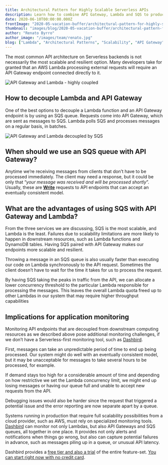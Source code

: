 ```yaml
---
title: Architectural Pattern for Highly Scalable Serverless APIs
description: Learn how to combine API Gateway, Lambda and SQS to produce highly scalable API architectures
date: 2020-06-10T00:00:00.000Z
frontImage: "2020-05-vacation-buffer/architectural-pattern-for-highly-scalable-serverless-apis.png"
thumbnail: "images/blog/2020-05-vacation-buffer/architectural-pattern-for-highly-scalable-serverless-apis.png"
author: "Renato Byrro"
author_image: "/images/team/renato.jpg"
blog: ["Lambda", "Architectural Patterns", "Scalability", "API Gateway", "SQS"]
---
```


The most common API architecture on Serverless backends is not necessarily the most scalable and resilient option. Many developers take for granted that an AWS Lambda processing external requests will require an API Gateway endpoint connected directly to it.

![API Gateway and Lambda - highly coupled](/images/blog/2020-05-vacation-buffer/api-lambda-highly-coupled.png "API Gateway and Lambda - highly coupled")



## How to decouple Lambda and API Gateway

One of the best options to decouple a Lambda function and an API Gateway endpoint is by using an SQS queue. Requests come into API Gateway, which are sent as messages to SQS. Lambda polls SQS and processes messages on a regular basis, in batches.


![API Gateway and Lambda decoupled by SQS](/images/blog/2020-05-vacation-buffer/api-lambda-sqs-decoupled.png "API Gateway and Lambda decoupled by SQS")



## When should we use an SQS queue with API Gateway?

Anytime we’re receiving messages from clients that don’t have to be processed immediately. The client may need a response, but it could be only that “_your message was received and will be processed shortly_”. Usually, these are **<span style="text-decoration:underline;">Write</span>** requests to API endpoints that can accept an eventually consistent model.


## What are the advantages of using SQS with API Gateway and Lambda?

From the three services we are discussing, SQS is the most scalable, and Lambda is the least. Failures due to scalability limitations are more likely to happen in downstream resources, such as Lambda functions and DynamoDB tables. Having SQS paired with API Gateway makes our endpoints more scalable and resilient.

Throwing a message in an SQS queue is also usually faster than executing our code on Lambda synchronously to the API request. Sometimes the client doesn’t have to wait for the time it takes for us to process the request.

By having SQS taking the peaks in traffic from the API, we can allocate a lower concurrency threshold to the particular Lambda responsible for processing the messages. This leaves the overall Lambda quota freed up to other Lambdas in our system that may require higher throughput capabilities


## Implications for application monitoring

Monitoring API endpoints that are decoupled from downstream computing resources as we described above pose additional monitoring challenges, if we don’t have a Serverless-first monitoring tool, such as [Dashbird](https://dashbird.io).

First, messages can take an unpredictable period of time to end up being processed. Our system might do well with an eventually consistent model, but it may be unacceptable for messages to take several hours to be processed, for example.

If demand stays too high for a considerable amount of time and depending on how restrictive we set the Lambda concurrency limit, we might end up losing messages or having our queue full and unable to accept new requests from the API.

Debugging issues would also be harder since the request that triggered a potential issue and the error reporting are now separate apart by a queue.

Systems running in production that require full scalability possibilities from a cloud provider, such as AWS, must rely on specialized monitoring tools. [Dashbird](https://dashbird.io) can monitor not only Lambdas, but also API Gateways and SQS queues, all together in one place. It provides not only alerts and notifications when things go wrong, but also can capture potential failures in advance, such as messages piling up in a queue, or unusual API latency.

Dashbird provides a [free tier and also a trial](https://dashbird.io/pricing) of the entire feature-set. [You can start right now with no credit card](https://dashbird.io/#register).

